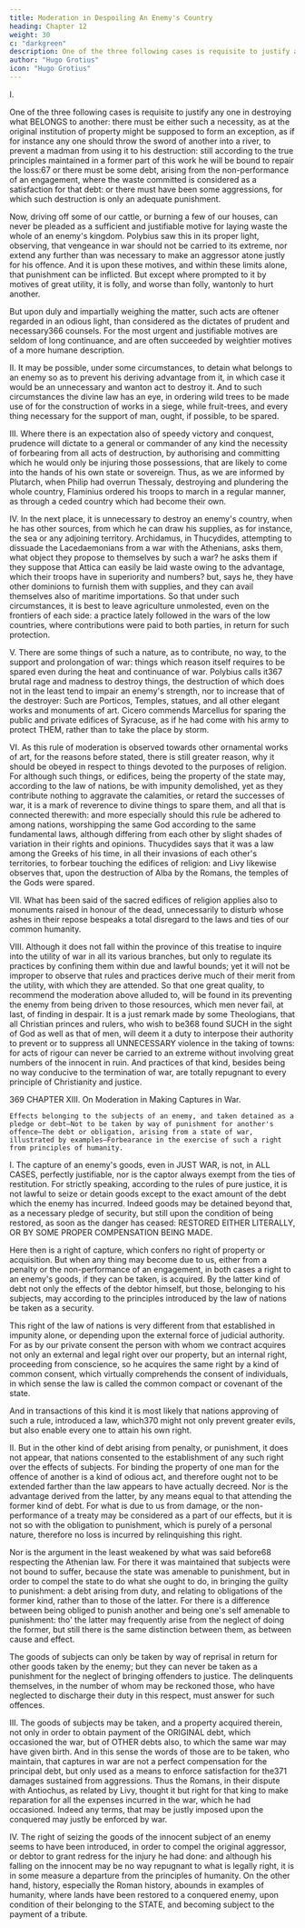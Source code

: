 ```yaml
---
title: Moderation in Despoiling An Enemy's Country
heading: Chapter 12
weight: 30
c: "darkgreen"
description: One of the three following cases is requisite to justify any one in destroying what BELONGS to another
author: "Hugo Grotius"
icon: "Hugo Grotius"
---
```



<!-- Lawfulness of despoiling an enemy's country—Forbearance of using this right, where things may be useful to ourselves, and out of an enemy's power—Forbearance in the hopes of speedy conquest, or where things are not immediately necessary to support an enemy, and aid him in maintaining the war—Buildings for the purposes of religion not to be wantonly destroyed—Advantages of this moderation. -->

I. 

One of the three following cases is requisite to justify any one in destroying what BELONGS to another: there must be either such a necessity, as at the original institution of property might be supposed to form an exception, as if for instance any one should throw the sword of another into a river, to prevent a madman from using it to his destruction: still according to the true principles maintained in a former part of this work he will be bound to repair the loss:67 or there must be some debt, arising from the non-performance of an engagement, where the waste committed is considered as a satisfaction for that debt: or there must have been some aggressions, for which such destruction is only an adequate punishment.

Now, driving off some of our cattle, or burning a few of our houses, can never be pleaded as a sufficient and justifiable motive for laying waste the whole of an enemy's kingdom. Polybius saw this in its proper light, observing, that vengeance in war should not be carried to its extreme, nor extend any further than was necessary to make an aggressor atone justly for his offence. And it is upon these motives, and within these limits alone, that punishment can be inflicted. But except where prompted to it by motives of great utility, it is folly, and worse than folly, wantonly to hurt another.

But upon duly and impartially weighing the matter, such acts are oftener regarded in an odious light, than considered as the dictates of prudent and necessary366 counsels. For the most urgent and justifiable motives are seldom of long continuance, and are often succeeded by weightier motives of a more humane description.

II. It may be possible, under some circumstances, to detain what belongs to an enemy so as to prevent his deriving advantage from it, in which case it would be an unnecessary and wanton act to destroy it. And to such circumstances the divine law has an eye, in ordering wild trees to be made use of for the construction of works in a siege, while fruit-trees, and every thing necessary for the support of man, ought, if possible, to be spared.

III. Where there is an expectation also of speedy victory and conquest, prudence will dictate to a general or commander of any kind the necessity of forbearing from all acts of destruction, by authorising and committing which he would only be injuring those possessions, that are likely to come into the hands of his own state or sovereign. Thus, as we are informed by Plutarch, when Philip had overrun Thessaly, destroying and plundering the whole country, Flaminius ordered his troops to march in a regular manner, as through a ceded country which had become their own.

IV. In the next place, it is unnecessary to destroy an enemy's country, when he has other sources, from which he can draw his supplies, as for instance, the sea or any adjoining territory. Archidamus, in Thucydides, attempting to dissuade the Lacedaemonians from a war with the Athenians, asks them, what object they propose to themselves by such a war? he asks them if they suppose that Attica can easily be laid waste owing to the advantage, which their troops have in superiority and numbers? but, says he, they have other dominions to furnish them with supplies, and they can avail themselves also of maritime importations. So that under such circumstances, it is best to leave agriculture unmolested, even on the frontiers of each side: a practice lately followed in the wars of the low countries, where contributions were paid to both parties, in return for such protection.

V. There are some things of such a nature, as to contribute, no way, to the support and prolongation of war: things which reason itself requires to be spared even during the heat and continuance of war. Polybius calls it367 brutal rage and madness to destroy things, the destruction of which does not in the least tend to impair an enemy's strength, nor to increase that of the destroyer: Such are Porticos, Temples, statues, and all other elegant works and monuments of art. Cicero commends Marcellus for sparing the public and private edifices of Syracuse, as if he had come with his army to protect THEM, rather than to take the place by storm.

VI. As this rule of moderation is observed towards other ornamental works of art, for the reasons before stated, there is still greater reason, why it should be obeyed in respect to things devoted to the purposes of religion. For although such things, or edifices, being the property of the state may, according to the law of nations, be with impunity demolished, yet as they contribute nothing to aggravate the calamities, or retard the successes of war, it is a mark of reverence to divine things to spare them, and all that is connected therewith: and more especially should this rule be adhered to among nations, worshipping the same God according to the same fundamental laws, although differing from each other by slight shades of variation in their rights and opinions. Thucydides says that it was a law among the Greeks of his time, in all their invasions of each other's territories, to forbear touching the edifices of religion: and Livy likewise observes that, upon the destruction of Alba by the Romans, the temples of the Gods were spared.

VII. What has been said of the sacred edifices of religion applies also to monuments raised in honour of the dead, unnecessarily to disturb whose ashes in their repose bespeaks a total disregard to the laws and ties of our common humanity.

VIII. Although it does not fall within the province of this treatise to inquire into the utility of war in all its various branches, but only to regulate its practices by confining them within due and lawful bounds; yet it will not be improper to observe that rules and practices derive much of their merit from the utility, with which they are attended. So that one great quality, to recommend the moderation above alluded to, will be found in its preventing the enemy from being driven to those resources, which men never fail, at last, of finding in despair. It is a just remark made by some Theologians, that all Christian princes and rulers, who wish to be368 found SUCH in the sight of God as well as that of men, will deem it a duty to interpose their authority to prevent or to suppress all UNNECESSARY violence in the taking of towns: for acts of rigour can never be carried to an extreme without involving great numbers of the innocent in ruin. And practices of that kind, besides being no way conducive to the termination of war, are totally repugnant to every principle of Christianity and justice.

369
CHAPTER XIII.
On Moderation in Making Captures in War.

    Effects belonging to the subjects of an enemy, and taken detained as a pledge or debt—Not to be taken by way of punishment for another's offence—The debt or obligation, arising from a state of war, illustrated by examples—Forbearance in the exercise of such a right from principles of humanity.

I. The capture of an enemy's goods, even in JUST WAR, is not, in ALL CASES, perfectly justifiable, nor is the captor always exempt from the ties of restitution. For strictly speaking, according to the rules of pure justice, it is not lawful to seize or detain goods except to the exact amount of the debt which the enemy has incurred. Indeed goods may be detained beyond that, as a necessary pledge of security, but still upon the condition of being restored, as soon as the danger has ceased: RESTORED EITHER LITERALLY, OR BY SOME PROPER COMPENSATION BEING MADE.

Here then is a right of capture, which confers no right of property or acquisition. But when any thing may become due to us, either from a penalty or the non-performance of an engagement, in both cases a right to an enemy's goods, if they can be taken, is acquired. By the latter kind of debt not only the effects of the debtor himself, but those, belonging to his subjects, may according to the principles introduced by the law of nations be taken as a security.

This right of the law of nations is very different from that established in impunity alone, or depending upon the external force of judicial authority. For as by our private consent the person with whom we contract acquires not only an external and legal right over our property, but an internal right, proceeding from conscience, so he acquires the same right by a kind of common consent, which virtually comprehends the consent of individuals, in which sense the law is called the common compact or covenant of the state.

And in transactions of this kind it is most likely that nations approving of such a rule, introduced a law, which370 might not only prevent greater evils, but also enable every one to attain his own right.

II. But in the other kind of debt arising from penalty, or punishment, it does not appear, that nations consented to the establishment of any such right over the effects of subjects. For binding the property of one man for the offence of another is a kind of odious act, and therefore ought not to be extended farther than the law appears to have actually decreed. Nor is the advantage derived from the latter, by any means equal to that attending the former kind of debt. For what is due to us from damage, or the non-performance of a treaty may be considered as a part of our effects, but it is not so with the obligation to punishment, which is purely of a personal nature, therefore no loss is incurred by relinquishing this right.

Nor is the argument in the least weakened by what was said before68 respecting the Athenian law. For there it was maintained that subjects were not bound to suffer, because the state was amenable to punishment, but in order to compel the state to do what she ought to do, in bringing the guilty to punishment: a debt arising from duty, and relating to obligations of the former kind, rather than to those of the latter. For there is a difference between being obliged to punish another and being one's self amenable to punishment: tho' the latter may frequently arise from the neglect of doing the former, but still there is the same distinction between them, as between cause and effect.

The goods of subjects can only be taken by way of reprisal in return for other goods taken by the enemy; but they can never be taken as a punishment for the neglect of bringing offenders to justice. The delinquents themselves, in the number of whom may be reckoned those, who have neglected to discharge their duty in this respect, must answer for such offences.

III. The goods of subjects may be taken, and a property acquired therein, not only in order to obtain payment of the ORIGINAL debt, which occasioned the war, but of OTHER debts also, to which the same war may have given birth. And in this sense the words of those are to be taken, who maintain, that captures in war are not a perfect compensation for the principal debt, but only used as a means to enforce satisfaction for the371 damages sustained from aggressions. Thus the Romans, in their dispute with Antiochus, as related by Livy, thought it but right for that king to make reparation for all the expenses incurred in the war, which he had occasioned. Indeed any terms, that may be justly imposed upon the conquered may justly be enforced by war.

IV. The right of seizing the goods of the innocent subject of an enemy seems to have been introduced, in order to compel the original aggressor, or debtor to grant redress for the injury he had done: and although his falling on the innocent may be no way repugnant to what is legally right, it is in some measure a departure from the principles of humanity. On the other hand, history, especially the Roman history, abounds in examples of humanity, where lands have been restored to a conquered enemy, upon condition of their belonging to the STATE, and becoming subject to the payment of a tribute.


